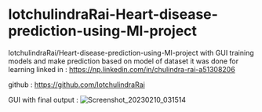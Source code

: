 # IotchulindraRai-Heart-disease-prediction-using-Ml-project

IotchulindraRai/Heart-disease-prediction-using-Ml-project with GUI 
training models and make prediction based on model of dataset it was done for learning 
linked in : https://np.linkedin.com/in/chulindra-rai-a51308206

github : https://github.com/IotchulindraRai

GUI with final output :
![Screenshot_20230210_031514](https://user-images.githubusercontent.com/87846923/218144611-c5f4735e-5473-478a-82b8-1d33dacb91f2.png)

